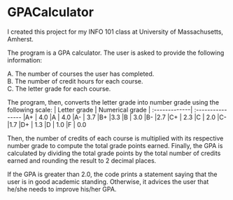 # GPACalculator

I created this project for my INFO 101 class at University of Massachusetts, Amherst.

The program is a GPA calculator. The user is asked to provide the following information:

A.	The number of courses the user has completed.  
B.	The number of credit hours for each course.  
C.	The letter grade for each course.  

The program, then, converts the letter grade into number grade using the following scale:
| Letter grade  |  Numerical grade
| :-------------| :----------------
|A+ |  4.0
|A   | 4.0
|A-	 | 3.7
|B+  |3.3
|B    | 3.0
|B-	 |2.7
|C+  | 2.3
|C    | 2.0
|C-	 |1.7
|D+  | 1.3
|D    | 1.0
|F | 0.0


Then, the number of credits of each course is multiplied with its respective number grade to compute the total grade points earned. Finally, the GPA is calculated by dividing the total grade points by the total number of credits earned and rounding the result to 2 decimal places.   

If the GPA is greater than 2.0, the code prints a statement saying that the user is in good academic standing. Otherwise, it advices the user that he/she needs to improve his/her GPA. 
